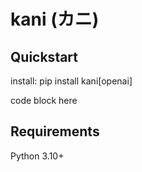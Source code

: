 # kani (カニ)

## Quickstart

install: pip install kani\[openai]

code block here

## Requirements

Python 3.10+

<!--
For developers:

## Build and Publish

`fastlmi` uses Hatchling to build.

Make sure to bump the version in pyproject.toml before publishing.

```shell
rm dist/*
python -m build
python -m twine upload dist/*
```
-->
